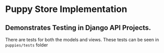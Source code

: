 # Puppy Store Implementation
## Demonstrates Testing in Django API Projects.

There are tests for both the models and views. These tests can be seen in `puppies/tests` folder
